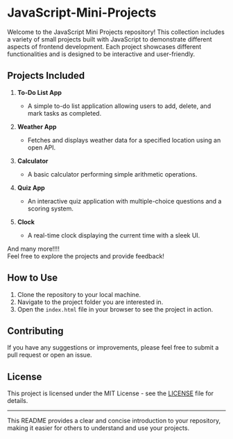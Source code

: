 # JavaScript-Mini-Projects


Welcome to the JavaScript Mini Projects repository! This collection includes a variety of small projects built with JavaScript to demonstrate different aspects of frontend development. Each project showcases different functionalities and is designed to be interactive and user-friendly.

## Projects Included
1. **To-Do List App**
   - A simple to-do list application allowing users to add, delete, and mark tasks as completed.
   
2. **Weather App**
   - Fetches and displays weather data for a specified location using an open API.
   
3. **Calculator**
   - A basic calculator performing simple arithmetic operations.
   
4. **Quiz App**
   - An interactive quiz application with multiple-choice questions and a scoring system.
   
5. **Clock**
   - A real-time clock displaying the current time with a sleek UI.

 And many more!!!!  
Feel free to explore the projects and provide feedback!

## How to Use
1. Clone the repository to your local machine.
2. Navigate to the project folder you are interested in.
3. Open the `index.html` file in your browser to see the project in action.

## Contributing
If you have any suggestions or improvements, please feel free to submit a pull request or open an issue.

## License
This project is licensed under the MIT License - see the [LICENSE](LICENSE) file for details.

---

This README provides a clear and concise introduction to your repository, making it easier for others to understand and use your projects.
